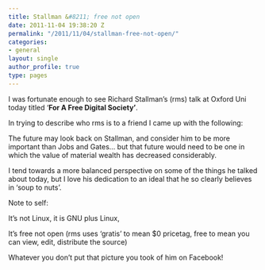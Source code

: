 ```yaml
---
title: Stallman &#8211; free not open
date: 2011-11-04 19:38:20 Z
permalink: "/2011/11/04/stallman-free-not-open/"
categories:
- general
layout: single
author_profile: true
type: pages
---
```


I was fortunate enough to see Richard Stallman&#8217;s (rms) talk at Oxford Uni today titled &#8216;**For A Free Digital Society&#8217;**.

In trying to describe who rms is to a friend I came up with the following:

The future may look back on Stallman, and consider him to be more important than Jobs and Gates&#8230; but that future would need to be one in which the value of material wealth has decreased considerably.

I tend towards a more balanced perspective on some of the things he talked about today, but I love his dedication to an ideal that he so clearly believes in &#8216;soup to nuts&#8217;.

Note to self:

It&#8217;s not Linux, it is GNU plus Linux,

It&#8217;s free not open (rms uses &#8216;gratis&#8217; to mean $0 pricetag, free to mean you can view, edit, distribute the source)

Whatever you don&#8217;t put that picture you took of him on Facebook!

&nbsp;

<div id='gallery-1' class='gallery galleryid-272 gallery-columns-2 gallery-size-thumbnail'>
  <dl class='gallery-item'>
    <dt class='gallery-icon portrait'>
      <a href="/2011/11/04/stallman-free-not-open/imag0216/'><img width="150" height="150" src="/images/allbsuploads/2011/11/IMAG0216-150x150.jpg" class="attachment-thumbnail size-thumbnail" alt="IMAG0216" srcset="/images/allbsuploads/2011/11/IMAG0216-150x150.jpg 150w, /images/allbsuploads/2011/11/IMAG0216-682x1024-200x200.jpg 200w" sizes="(max-width: 150px) 100vw, 150px" /></a>
    </dt>
  </dl>

  <dl class='gallery-item'>
    <dt class='gallery-icon landscape'>
      <a href="/2011/11/04/stallman-free-not-open/imag0216-2/'><img width="150" height="150" src="/images/allbsuploads/2011/11/imag0216.jpg" class="attachment-thumbnail size-thumbnail" alt="imag0216" /></a>
    </dt>
  </dl>

  <br style="clear: both" />

  <dl class='gallery-item'>
    <dt class='gallery-icon portrait'>
      <a href="/2011/11/04/stallman-free-not-open/imag0213/'><img width="150" height="150" src="/images/allbsuploads/2011/11/IMAG0213-150x150.jpg" class="attachment-thumbnail size-thumbnail" alt="IMAG0213" /></a>
    </dt>
  </dl>

  <br style='clear: both' />
</div>
